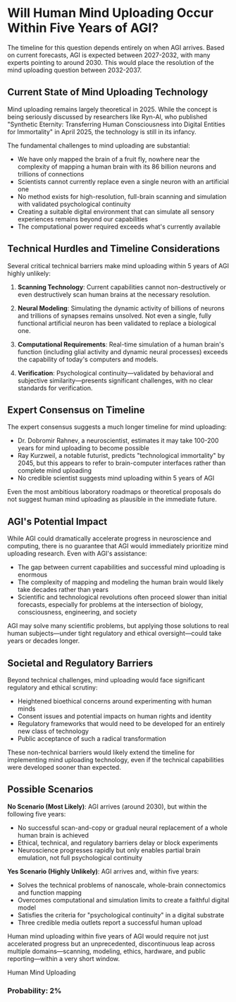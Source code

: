 # Will Human Mind Uploading Occur Within Five Years of AGI?

The timeline for this question depends entirely on when AGI arrives. Based on current forecasts, AGI is expected between 2027-2032, with many experts pointing to around 2030. This would place the resolution of the mind uploading question between 2032-2037.

## Current State of Mind Uploading Technology

Mind uploading remains largely theoretical in 2025. While the concept is being seriously discussed by researchers like Ryn-Al, who published "Synthetic Eternity: Transferring Human Consciousness into Digital Entities for Immortality" in April 2025, the technology is still in its infancy.

The fundamental challenges to mind uploading are substantial:

- We have only mapped the brain of a fruit fly, nowhere near the complexity of mapping a human brain with its 86 billion neurons and trillions of connections
- Scientists cannot currently replace even a single neuron with an artificial one
- No method exists for high-resolution, full-brain scanning and simulation with validated psychological continuity
- Creating a suitable digital environment that can simulate all sensory experiences remains beyond our capabilities
- The computational power required exceeds what's currently available

## Technical Hurdles and Timeline Considerations

Several critical technical barriers make mind uploading within 5 years of AGI highly unlikely:

1. **Scanning Technology**: Current capabilities cannot non-destructively or even destructively scan human brains at the necessary resolution.

2. **Neural Modeling**: Simulating the dynamic activity of billions of neurons and trillions of synapses remains unsolved. Not even a single, fully functional artificial neuron has been validated to replace a biological one.

3. **Computational Requirements**: Real-time simulation of a human brain's function (including glial activity and dynamic neural processes) exceeds the capability of today's computers and models.

4. **Verification**: Psychological continuity—validated by behavioral and subjective similarity—presents significant challenges, with no clear standards for verification.

## Expert Consensus on Timeline

The expert consensus suggests a much longer timeline for mind uploading:

- Dr. Dobromir Rahnev, a neuroscientist, estimates it may take 100-200 years for mind uploading to become possible
- Ray Kurzweil, a notable futurist, predicts "technological immortality" by 2045, but this appears to refer to brain-computer interfaces rather than complete mind uploading
- No credible scientist suggests mind uploading within 5 years of AGI

Even the most ambitious laboratory roadmaps or theoretical proposals do not suggest human mind uploading as plausible in the immediate future.

## AGI's Potential Impact

While AGI could dramatically accelerate progress in neuroscience and computing, there is no guarantee that AGI would immediately prioritize mind uploading research. Even with AGI's assistance:

- The gap between current capabilities and successful mind uploading is enormous
- The complexity of mapping and modeling the human brain would likely take decades rather than years
- Scientific and technological revolutions often proceed slower than initial forecasts, especially for problems at the intersection of biology, consciousness, engineering, and society

AGI may solve many scientific problems, but applying those solutions to real human subjects—under tight regulatory and ethical oversight—could take years or decades longer.

## Societal and Regulatory Barriers

Beyond technical challenges, mind uploading would face significant regulatory and ethical scrutiny:

- Heightened bioethical concerns around experimenting with human minds
- Consent issues and potential impacts on human rights and identity
- Regulatory frameworks that would need to be developed for an entirely new class of technology
- Public acceptance of such a radical transformation

These non-technical barriers would likely extend the timeline for implementing mind uploading technology, even if the technical capabilities were developed sooner than expected.

## Possible Scenarios

**No Scenario (Most Likely)**: AGI arrives (around 2030), but within the following five years:
- No successful scan-and-copy or gradual neural replacement of a whole human brain is achieved
- Ethical, technical, and regulatory barriers delay or block experiments
- Neuroscience progresses rapidly but only enables partial brain emulation, not full psychological continuity

**Yes Scenario (Highly Unlikely)**: AGI arrives and, within five years:
- Solves the technical problems of nanoscale, whole-brain connectomics and function mapping
- Overcomes computational and simulation limits to create a faithful digital model
- Satisfies the criteria for "psychological continuity" in a digital substrate
- Three credible media outlets report a successful human upload

Human mind uploading within five years of AGI would require not just accelerated progress but an unprecedented, discontinuous leap across multiple domains—scanning, modeling, ethics, hardware, and public reporting—within a very short window.

Human Mind Uploading

### Probability: 2%